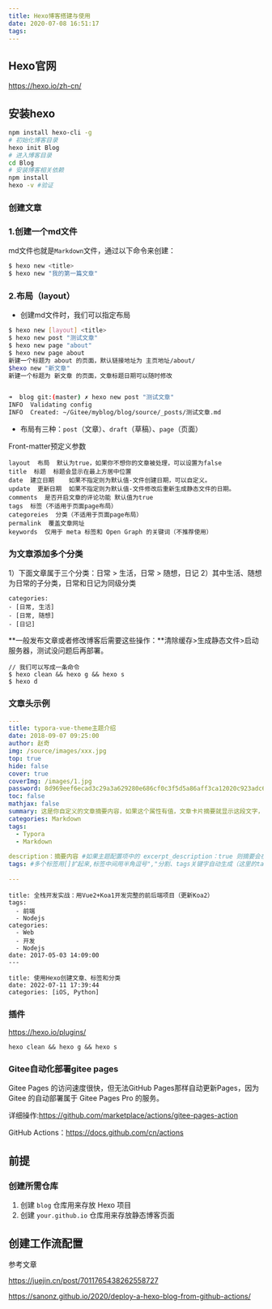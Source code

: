 ```yaml
---
title: Hexo博客搭建与使用
date: 2020-07-08 16:51:17
tags:
---
```




## Hexo官网

https://hexo.io/zh-cn/



## 安装hexo

```sh
npm install hexo-cli -g
# 初始化博客目录
hexo init Blog
# 进入博客目录
cd Blog
# 安装博客相关依赖
npm install
hexo -v #验证
```



### 创建文章

### 1.创建一个md文件

md文件也就是`Markdown`文件，通过以下命令来创建：

```sh
$ hexo new <title>
$ hexo new "我的第一篇文章"
```

### 2.布局（layout）

- 创建md文件时，我们可以指定布局

```sh
$ hexo new [layout] <title>
$ hexo new post "测试文章"
$ hexo new page "about" 
$ hexo new page about
新建一个标题为 about 的页面，默认链接地址为 主页地址/about/
$hexo new "新文章"
新建一个标题为 新文章 的页面，文章标题日期可以随时修改


➜  blog git:(master) ✗ hexo new post "测试文章"
INFO  Validating config
INFO  Created: ~/Gitee/myblog/blog/source/_posts/测试文章.md
```

- 布局有三种：`post`（文章）、`draft`（草稿）、`page`（页面）

Front-matter预定义参数

```
layout  布局  默认为true，如果你不想你的文章被处理，可以设置为false
title  标题  标题会显示在最上方居中位置     
date  建立日期    如果不指定则为默认值-文件创建日期，可以自定义。
update  更新日期  如果不指定则为默认值-文件修改后重新生成静态文件的日期。
comments  是否开启文章的评论功能 默认值为true
tags  标签（不适用于页面page布局）
categoreies  分类（不适用于页面page布局）
permalink  覆盖文章网址
keywords  仅用于 meta 标签和 Open Graph 的关键词（不推荐使用）
```

### 为文章添加多个分类

1）下面文章属于三个分类：日常 > 生活，日常 > 随想，日记
2）其中生活、随想为日常的子分类，日常和日记为同级分类

```
categories:
- [日常, 生活]
- [日常, 随想]
- [日记]
```

**一般发布文章或者修改博客后需要这些操作：**清除缓存>生成静态文件>启动服务器，测试没问题后再部署。

```
// 我们可以写成一条命令
$ hexo clean && hexo g && hexo s
$ hexo d
```



### 文章头示例

```yaml
---
title: typora-vue-theme主题介绍
date: 2018-09-07 09:25:00
author: 赵奇
img: /source/images/xxx.jpg
top: true
hide: false
cover: true
coverImg: /images/1.jpg
password: 8d969eef6ecad3c29a3a629280e686cf0c3f5d5a86aff3ca12020c923adc6c92
toc: false
mathjax: false
summary: 这是你自定义的文章摘要内容，如果这个属性有值，文章卡片摘要就显示这段文字，否则程序会自动截取文章的部分内容作为摘要
categories: Markdown
tags:
  - Typora
  - Markdown
  
description：摘要内容 #如果主题配置项中的 excerpt_description：true 则摘要会在首页作为本文的全部内容显示出，通过点击标题或更多看完整的文章内容。
tags: #多个标签用[]扩起来,标签中间用半角逗号","分割、tags关键字自动生成（这里的tags就是/source/tags/index.md中配置的type: tags）
  
---
```



```
title: 全栈开发实战：用Vue2+Koa1开发完整的前后端项目（更新Koa2）
tags: 
  - 前端
  - Nodejs
categories:
  - Web
  - 开发
  - Nodejs
date: 2017-05-03 14:09:00
---
```



```
title: 使用Hexo创建文章、标签和分类
date: 2022-07-11 17:39:44
categories: [iOS, Python]
```



### 插件

https://hexo.io/plugins/

```
hexo clean && hexo g && hexo s
```



### Gitee自动化部署gitee pages

Gitee Pages 的访问速度很快，但无法GitHub Pages那样自动更新Pages，因为 Gitee 的自动部署属于 Gitee Pages Pro 的服务。

详细操作:https://github.com/marketplace/actions/gitee-pages-action

GitHub Actions：https://docs.github.com/cn/actions

## 前提

### 创建所需仓库

1. 创建 `blog` 仓库用来存放 Hexo 项目
2. 创建 `your.github.io` 仓库用来存放静态博客页面





## 创建工作流配置











参考文章

https://juejin.cn/post/7011765438262558727

https://sanonz.github.io/2020/deploy-a-hexo-blog-from-github-actions/
